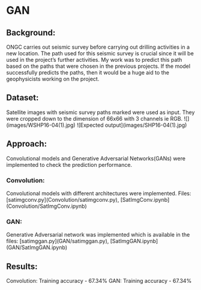 # GAN
<h2>Background:</h2>
ONGC carries out seismic survey before carrying out drilling activities in a new location.
The path used for this seismic survey is crucial since it will be used in the project’s further
activities.
My work was to predict this path based on the paths that were chosen in the previous
projects. If the model successfully predicts the paths, then it would be a huge aid to the
geophysicists working on the project.
<h2>Dataset:</h2>
Satellite images with seismic survey paths marked were used as input. They were cropped down to the dimension of 66x66 with 3 channels ie RGB.
![](images/WSHP16-04(1).jpg)
![Expected output](images/SHP16-04(1).jpg)
<h2>Approach:</h2>
Convolutional models and Generative Adversarial Networks(GANs) were implemented to check the prediction performance.
<h3>Convolution:</h3>
Convolutional models with different architectures were implemented.
Files: [satimgconv.py](Convolution/satimgconv.py), [SatImgConv.ipynb](Convolution/SatImgConv.ipynb)
<h3>GAN:</h3>
Generative Adversarial network was implemented which is available in the files: [satimggan.py](GAN/satimggan.py), [SatImgGAN.ipynb](GAN/SatImgGAN.ipynb)
<h2>Results:</h2>
Convolution: Training accuracy - 67.34%
GAN: Training accuracy - 67.34%
